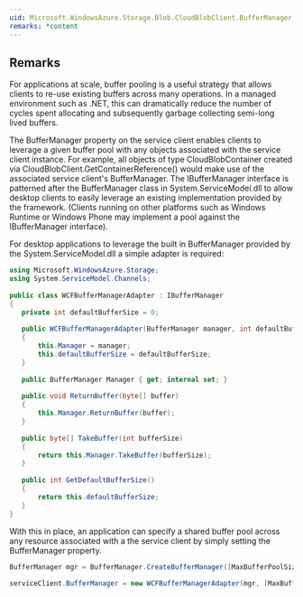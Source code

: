 ```yaml
---  
uid: Microsoft.WindowsAzure.Storage.Blob.CloudBlobClient.BufferManager  
remarks: *content  
---  
```

  
## Remarks  
 For  applications at scale, buffer pooling is a useful strategy that allows clients to re-use existing buffers across many operations. In a managed environment such as .NET, this can dramatically reduce the number of cycles spent allocating and subsequently garbage collecting semi-long lived buffers.  
  
 The BufferManager property on the service client enables clients to leverage a given buffer pool with any objects associated with the service client instance. For example, all objects of type CloudBlobContainer created via CloudBlobClient.GetContainerReference() would make use of the associated service client's BufferManager. The IBufferManager interface is patterned after the BufferManager class in System.ServiceModel.dll to allow desktop clients to easily leverage an existing implementation provided by the framework. (Clients running on other platforms such as Windows Runtime or Windows Phone may implement a pool against the IBufferManager interface).  
  
 For desktop applications to leverage the built in BufferManager provided by the System.ServiceModel.dll a simple adapter is required:  
  
```c#  
using Microsoft.WindowsAzure.Storage;  
using System.ServiceModel.Channels;  
  
public class WCFBufferManagerAdapter : IBufferManager  
{  
   private int defaultBufferSize = 0;  
  
   public WCFBufferManagerAdapter(BufferManager manager, int defaultBufferSize)  
   {  
       this.Manager = manager;  
       this.defaultBufferSize = defaultBufferSize;  
   }  
  
   public BufferManager Manager { get; internal set; }  
  
   public void ReturnBuffer(byte[] buffer)  
   {  
       this.Manager.ReturnBuffer(buffer);  
   }  
  
   public byte[] TakeBuffer(int bufferSize)  
   {  
       return this.Manager.TakeBuffer(bufferSize);  
   }  
  
   public int GetDefaultBufferSize()  
   {  
       return this.defaultBufferSize;  
   }  
}  
```  
  
 With this in place, an application can specify a shared buffer pool across any resource associated with a the service client by simply setting the BufferManager property.  
  
```c#  
BufferManager mgr = BufferManager.CreateBufferManager([MaxBufferPoolSize], [MaxBufferSize]);  
  
serviceClient.BufferManager = new WCFBufferManagerAdapter(mgr, [MaxBufferSize]);  
```